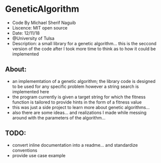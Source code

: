 # GeneticAlgorithm
- Code By Michael Sherif Naguib
- Liscence: MIT open source
- Date: 12/11/18
- @University of Tulsa
- Description: a small library for a genetic algorithm... this is the seccond version of the code after I took more time to think as to how it could be implemented
## About:
- an implememtation of a genetic algorithm; the library code is designed to be used for any specific problem however a string search is implemented here
- the program currently is given a target string for which the fitness function is tailored to provide hints in the form of a fitness value
- this was just a side project to learn more about genetic algorithms...
- also there are some ideas... and realizations I made while messing around with the parameters of the algorithm... 
## TODO:
- convert inline documentation into a readme... and standardize conventions
- provide use case example
